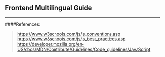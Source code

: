 ## Frontend Multilingual Guide
___


####References:
> https://www.w3schools.com/js/js_conventions.asp
> https://www.w3schools.com/js/js_best_practices.asp
> https://developer.mozilla.org/en-US/docs/MDN/Contribute/Guidelines/Code_guidelines/JavaScript
